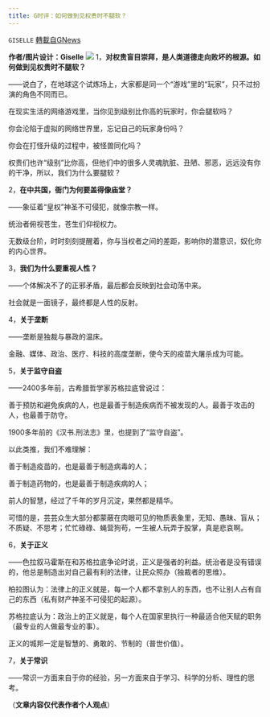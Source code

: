 ```yaml
---
title: G时评：如何做到见权贵时不腿软？
---
```

`GISELLE` [轉載自GNews](https://gnews.org/zh-hans/1549052/)

**作者/图片设计：Giselle**
![](https://assets.gnews.org/wp-content/uploads/2021/09/羽毛2.png)
1，**对权贵盲目崇拜，是人类道德走向败坏的根源。如何做到见权贵时不腿软？**

——说白了，在地球这个试炼场上，大家都是同一个“游戏”里的“玩家”，只不过扮演的角色不同而已。

在现实生活的网络游戏里，当你见到级别比你高的玩家时，你会腿软吗？

你会沦陷于虚拟的网络世界里，忘记自己的玩家身份吗？

你会在打怪升级的过程中，被怪兽同化吗？

权贵们也许“级别”比你高，但他们中的很多人灵魂肮脏、丑陋、邪恶，远远没有你的干净，所以，我们为什么要腿软？

2，**在中共国，衙门为何要盖得像庙堂？**

——象征着“皇权”神圣不可侵犯，就像宗教一样。

统治者俯视苍生，苍生们仰视权力。

无数级台阶，时时刻刻提醒着，你与当权者之间的差距，影响你的潜意识，奴化你的内心世界。

3，**我们为什么要重视人性？**

——个体解决不了的正邪矛盾，最后都会反映到社会动荡中来。

社会就是一面镜子，最终都是人性的反射。

4，**关于垄断**

——垄断是独裁与暴政的温床。

金融、媒体、政治、医疗、科技的高度垄断，使今天的疫苗大屠杀成为可能。

5，**关于监守自盗**

——2400多年前，古希腊哲学家苏格拉底曾说过：

善于预防和避免疾病的人，也是最善于制造疾病而不被发现的人。最善于攻击的人，也最善于防守。

1900多年前的《汉书.刑法志》里，也提到了“监守自盗”。

以此类推，我们不难理解：

善于制造疫苗的，也是最善于制造病毒的人；

善于制造药物的，也是最善于制造疾病的人；

前人的智慧，经过了千年的岁月沉淀，果然都是精华。

可惜的是，芸芸众生大部分都蒙蔽在肉眼可见的物质表象里，无知、愚昧、盲从；不质疑、不思考；忙忙碌碌、蝇营狗苟，一生被人玩弄于股掌，真是悲哀啊。

6，**关于正义**

——色拉叙马霍斯在和苏格拉底争论时说，正义是强者的利益。统治者是没有错误的，他总是制造出对自己最有利的法律，让民众照办（独裁者的思维）。

柏拉图认为：法律上的正义就是，每一个人都不拿别人的东西，也不让别人占有自己的东西（私有财产神圣不可侵犯的起源）。

苏格拉底认为：政治上的正义就是，每个人在国家里执行一种最适合他天赋的职务（最专业的人做最专业的事）。

正义的城邦一定是智慧的、勇敢的、节制的（普世价值）。

7，**关于常识**

——常识一方面来自于你的经验，另一方面来自于学习、科学的分析、理性的思考。

（**文章内容仅代表作者个人观点**）
